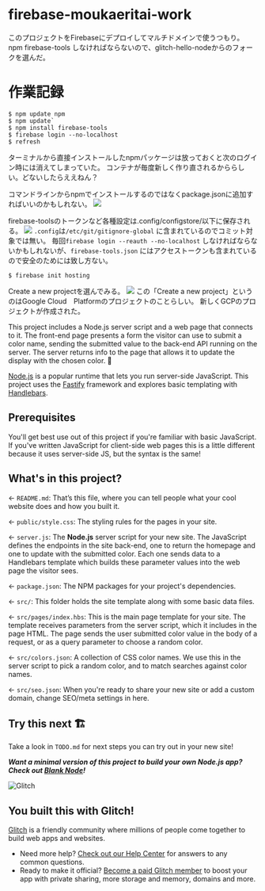 # firebase-moukaeritai-work

このプロジェクトをFirebaseにデプロイしてマルチドメインで使うつもり。
npm firebase-tools しなければならないので、glitch-hello-nodeからのフォークを選んだ。

# 作業記録
```
$ npm update npm
$ npm update`
$ npm install firebase-tools
$ firebase login --no-localhost
$ refresh
```
ターミナルから直接インストールしたnpmパッケージは放っておくと次のログイン時には消えてしまっていた。
コンテナが毎度新しく作り直されるかららしい。どないしたらええねん？

コマンドラインからnpmでインストールするのではなくpackage.jsonに追加すればいいのかもしれない。
<img src="https://cdn.glitch.global/c1a42e05-227b-4feb-af43-a29f603f6fe4/a6c2508b-b23a-4d0b-b40e-1ad7a73d2325.image.png?v=1659500465919">

firebase-toolsのトークンなど各種設定は.config/configstore/以下に保存される。
<img src="https://cdn.glitch.global/c1a42e05-227b-4feb-af43-a29f603f6fe4/12bfc221-3e94-4efa-8097-6a04f6b651ac.image.png?v=1659501322707">
`.config`は`/etc/git/gitignore-global`
に含まれているのでコミット対象では無い。
毎回`firebase login --reauth --no-localhost`
しなければならないかもしれないが、`firebase-tools.json`
にはアクセストークンも含まれているので安全のためには致し方ない。

```
$ firebase init hosting
```
Create a new projectを選んでみる。
<img src="https://cdn.glitch.global/c1a42e05-227b-4feb-af43-a29f603f6fe4/eb0fb1d1-55f2-494b-985a-b6310df9c0ce.image.png?v=1659502009635">
この「Create a new project」というのはGoogle Cloud　Platformのプロジェクトのことらしい。
新しくGCPのプロジェクトが作成された。


This project includes a Node.js server script and a web page that connects to it. The front-end page presents a form the visitor can use to submit a color name, sending the submitted value to the back-end API running on the server. The server returns info to the page that allows it to update the display with the chosen color. 🎨

[Node.js](https://nodejs.org/en/about/) is a popular runtime that lets you run server-side JavaScript. This project uses the [Fastify](https://www.fastify.io/) framework and explores basic templating with [Handlebars](https://handlebarsjs.com/).

## Prerequisites

You'll get best use out of this project if you're familiar with basic JavaScript. If you've written JavaScript for client-side web pages this is a little different because it uses server-side JS, but the syntax is the same!

## What's in this project?

← `README.md`: That’s this file, where you can tell people what your cool website does and how you built it.

← `public/style.css`: The styling rules for the pages in your site.

← `server.js`: The **Node.js** server script for your new site. The JavaScript defines the endpoints in the site back-end, one to return the homepage and one to update with the submitted color. Each one sends data to a Handlebars template which builds these parameter values into the web page the visitor sees.

← `package.json`: The NPM packages for your project's dependencies.

← `src/`: This folder holds the site template along with some basic data files.

← `src/pages/index.hbs`: This is the main page template for your site. The template receives parameters from the server script, which it includes in the page HTML. The page sends the user submitted color value in the body of a request, or as a query parameter to choose a random color.

← `src/colors.json`: A collection of CSS color names. We use this in the server script to pick a random color, and to match searches against color names.

← `src/seo.json`: When you're ready to share your new site or add a custom domain, change SEO/meta settings in here.

## Try this next 🏗️

Take a look in `TODO.md` for next steps you can try out in your new site!

___Want a minimal version of this project to build your own Node.js app? Check out [Blank Node](https://glitch.com/edit/#!/remix/glitch-blank-node)!___

![Glitch](https://cdn.glitch.com/a9975ea6-8949-4bab-addb-8a95021dc2da%2FLogo_Color.svg?v=1602781328576)

## You built this with Glitch!

[Glitch](https://glitch.com) is a friendly community where millions of people come together to build web apps and websites.

- Need more help? [Check out our Help Center](https://help.glitch.com/) for answers to any common questions.
- Ready to make it official? [Become a paid Glitch member](https://glitch.com/pricing) to boost your app with private sharing, more storage and memory, domains and more.
